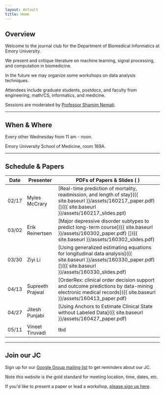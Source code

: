 ```yaml
---
layout: default
title: Home
---
```


## Overview
<a name="overview"></a>

Welcome to the journal club for the Department of Biomedical Informatics at Emory University.

We present and critique literature on machine learning, signal processing, and computation in biomedicine.

In the future we may organize some workshops on data analysis techniques.

Attendees include graduate students, postdocs, and faculty from engineering, math/CS, informatics, and medicine.

Sessions are moderated by [Professor Shamim Nemati](http://scholar.harvard.edu/shamim/home).

---

## When & Where
<a name="whenwhere"></a>

Every other Wednesday from 11 am - noon.

Emory University School of Medicine, room 169A.

---

## Schedule & Papers
<a name="schedule"></a>

Date | Presenter | PDFs of Papers & Slides ( <i class='fa fa-file-powerpoint-o'></i> )
--- | --- | ---
02/17 | Myles McCrary | [Real-time prediction of mortality, readmission, and length of stay]({{ site.baseurl }}/assets/160217_paper.pdf) [<i class='fa fa-file-powerpoint-o'></i>]({{ site.baseurl }}/assets/160217_slides.ppt)
03/02 | Erik Reinertsen | [Major depressive disorder subtypes to predict long-term course]({{ site.baseurl }}/assets/160302_paper.pdf) [<i class='fa fa-file-powerpoint-o'></i>]({{ site.baseurl }}/assets/160302_slides.pdf)
03/30 | Ziyi Li | [Using generalized estimating equations for longitudinal data analysis]({{ site.baseurl }}/assets/160330_paper.pdf) [<i class='fa fa-file-powerpoint-o'></i>]({{ site.baseurl }}/assets/160330_slides.pdf)
04/13 | Supreeth Prajwal | [OrderRex: clinical order decision support and outcome predictions by data-mining electronic medical records]({{ site.baseurl }}/assets/160413_paper.pdf)
04/27 | Jitesh Punjabi | [Using Anchors to Estimate Clinical State without Labeled Data]({{ site.baseurl }}/assets/160427_paper.pdf)
05/11 | Vineet Tiruvadi | tbd

---

## Join our JC
<a name="join"></a>

Sign up for our [Google Group mailing list](https://groups.google.com/forum/#!forum/bmijc) to get reminders about our JC.

Note *this website* is the gold standard for meeting location, time, dates, etc.

If you'd like to present a paper or lead a workshop, [please sign up here](https://docs.google.com/spreadsheets/d/1HAbPUJqG1CfmrVLARFLbxASiGBQ65ZB3ri1jLS8TTGg/edit#gid=1168976780). 
